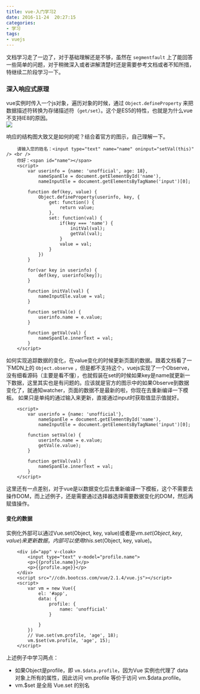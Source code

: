 ```yaml
---
title: vue-入门学习2
date: 2016-11-24  20:27:15
categories:
- 学习
tags:
- vuejs
---
```


文档学习走了一边了，对于基础理解还是不够，虽然在 `segmentfault` 上了能回答一些简单的问题，对于稍微深入或者讲解清楚时还是需要参考文档或者不知所措，特继续二阶段学习一下。
<!-- more -->

### 深入响应式原理
vue实例时传入一个js对象，遍历对象的时候，通过 `Object.defineProperty` 来把数据描述符转换为存储描述符（`get/set`）。这个是ES5的特性，也就是为什么vue不支持IE8的原因。  
![](http://ww2.sinaimg.cn/large/e6cd2709gw1fafzekvpwvj20bf02xaa2.jpg)  

响应的结构图大致又是如何的呢？结合着官方的图示，自己理解一下。  
```
    请输入您的姓名：<input type="text" name="name" oninput="setVal(this)" /> <br />
    你好：<span id="name"></span>
    <script>
        var userinfo = {name: 'unofficial', age: 18},
            nameSpanEle = document.getElementById('name'),
            nameInputEle = document.getElementsByTagName('input')[0];

        function def(key, value) {
            Object.defineProperty(userinfo, key, {
                get: function() {
                    return value;
                },
                set: function(val) {
                    if(key === 'name') {
                        initVal(val);
                        getVal(val);
                    }
                    value = val;
                }
            })
        }

        for(var key in userinfo) {
            def(key, userinfo[key]);
        }

        function initVal(val) {
            nameInputEle.value = val;
        }

        function setVal(e) {
            userinfo.name = e.value;
        }

        function getVal(val) {
            nameSpanEle.innerText = val;
        }
    </script>
```
如何实现追踪数据的变化，在value变化的时候更新页面的数据。跟着文档看了一下MDN上的 `Object.observe` ，但是都不支持这个，vuejs实现了一个Observe，没有细看源码（主要是看不懂），也就假装在set的时候如果key是name就更新一下数据，这里其实也是有问题的。应该就是官方的图示中的如果Observe到数据变化了，就通知watcher，页面的数据不是最新的啦，你现在去重新编译一下模板。 
如果只是单纯的通过输入来更新，直接通过input时获取值显示值就好。
```
    <script>
        var userinfo = {name: 'unofficial'},
            nameSpanEle = document.getElementById('name'),
            nameInputEle = document.getElementsByTagName('input')[0];

        function setVal(e) {
            userinfo.name = e.value;
            getVal(e.value);
        }

        function getVal(val) {
            nameSpanEle.innerText = val;
        }
    </script>
```
这里还有一点差别，对于vue是以数据变化后去重新编译一下模板，这个不需要去操作DOM，而上述例子，还是需要通过选择器选择需要数据变化的DOM，然后再赋值操作。

#### 变化的数据
实例化外部可以通过Vue.set(Object, key, value)或者是vm.$set(Object, key, value)来更新数据，内部可以使用this.$set(Object, key, value)。  
```
    <div id="app" v-cloak>
        <input type="text" v-model="profile.name">
        <p>{{profile.name}}</p>
        <p>{{profile.age}}</p>
    </div>
    <script src="//cdn.bootcss.com/vue/2.1.4/vue.js"></script>
    <script>
        var vm = new Vue({
            el: '#app',
            data: {
                profile: {
                    name: 'unofficial'
                }
                
            }
        })
        // Vue.set(vm.profile, 'age', 18);
        vm.$set(vm.profile, 'age', 15);
    </script>
```
上述例子中学习两点：
- 如果Object是profile，即 `vm.$data.profile`，因为Vue 实例也代理了 data 对象上所有的属性，因此访问 vm.profile 等价于访问 vm.$data.profile。
- vm.$set 是全局 Vue.set 的别名